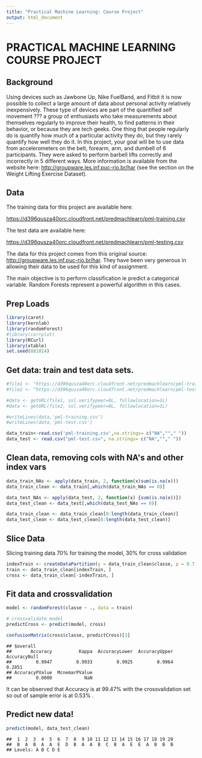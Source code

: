 ```yaml
---
title: "Practical Machine Learning: Course Project"
output: html_document
---
```

# PRACTICAL MACHINE LEARNING COURSE PROJECT

## Background

Using devices such as Jawbone Up, Nike FuelBand, and Fitbit it is now possible to collect a large amount of data about personal activity relatively inexpensively. These type of devices are part of the quantified self movement ??? a group of enthusiasts who take measurements about themselves regularly to improve their health, to find patterns in their behavior, or because they are tech geeks. One thing that people regularly do is quantify how much of a particular activity they do, but they rarely quantify how well they do it. In this project, your goal will be to use data from accelerometers on the belt, forearm, arm, and dumbell of 6 participants. They were asked to perform barbell lifts correctly and incorrectly in 5 different ways. More information is available from the website here: http://groupware.les.inf.puc-rio.br/har (see the section on the Weight Lifting Exercise Dataset).


## Data

The training data for this project are available here: 

https://d396qusza40orc.cloudfront.net/predmachlearn/pml-training.csv

The test data are available here: 

https://d396qusza40orc.cloudfront.net/predmachlearn/pml-testing.csv

The data for this project comes from this original source: http://groupware.les.inf.puc-rio.br/har. They have been very generous in allowing their data to be used for this kind of assignment.

The main objective is to perform classification ie predict a categorical variable. Random Forests represent a powerful algorithm in this cases.

## Prep Loads

```r
library(caret)
library(kernlab)
library(randomForest)
#library(corrplot)
library(RCurl)
library(xtable)
set.seed(881014)
```

## Get data: train and test data sets.


```r
#file1 <- "https://d396qusza40orc.cloudfront.net/predmachlearn/pml-training.csv"
#file2 <- "https://d396qusza40orc.cloudfront.net/predmachlearn/pml-testing.csv"

#data <- getURL(file1, ssl.verifypeer=0L, followlocation=1L)
#data <- getURL(file2, ssl.verifypeer=0L, followlocation=1L)

#writeLines(data,'pml-training.csv')
#writeLines(data,'pml-test.csv')

data_train<-read.csv('pml-training.csv',na.strings= c("NA",""," "))
data_test <- read.csv("pml-test.csv", na.strings= c("NA",""," "))
```

## Clean data, removing cols with NA's and other index vars


```r
data_train_NAs <- apply(data_train, 2, function(x)sum(is.na(x)))
data_train_clean <- data_train[,which(data_train_NAs == 0)]

data_test_NAs <- apply(data_test, 2, function(x) {sum(is.na(x))})
data_test_clean <- data_test[,which(data_test_NAs == 0)]

data_train_clean <- data_train_clean[8:length(data_train_clean)]
data_test_clean <- data_test_clean[8:length(data_test_clean)]
```
## Slice Data

Slicing training data 70% for training the model, 30% for cross validation


```r
indexTrain <- createDataPartition(y = data_train_clean$classe, p = 0.7, list = FALSE)
train <- data_train_clean[indexTrain, ]
cross <- data_train_clean[-indexTrain, ]
```

## Fit data and crossvalidation


```r
model <- randomForest(classe ~ ., data = train)

# crossvalidate model
predictCross <- predict(model, cross)

confusionMatrix(cross$classe, predictCross)[3]
```

```
## $overall
##       Accuracy          Kappa  AccuracyLower  AccuracyUpper   AccuracyNull 
##         0.9947         0.9933         0.9925         0.9964         0.2851 
## AccuracyPValue  McnemarPValue 
##         0.0000            NaN
```

It can be observed that Accuracy is at 99.47% with the crossvalidation set so out of sample error is at 0.53% . 

## Predict new data!

```r
predict(model, data_test_clean)
```

```
##  1  2  3  4  5  6  7  8  9 10 11 12 13 14 15 16 17 18 19 20 
##  B  A  B  A  A  E  D  B  A  A  B  C  B  A  E  E  A  B  B  B 
## Levels: A B C D E
```
